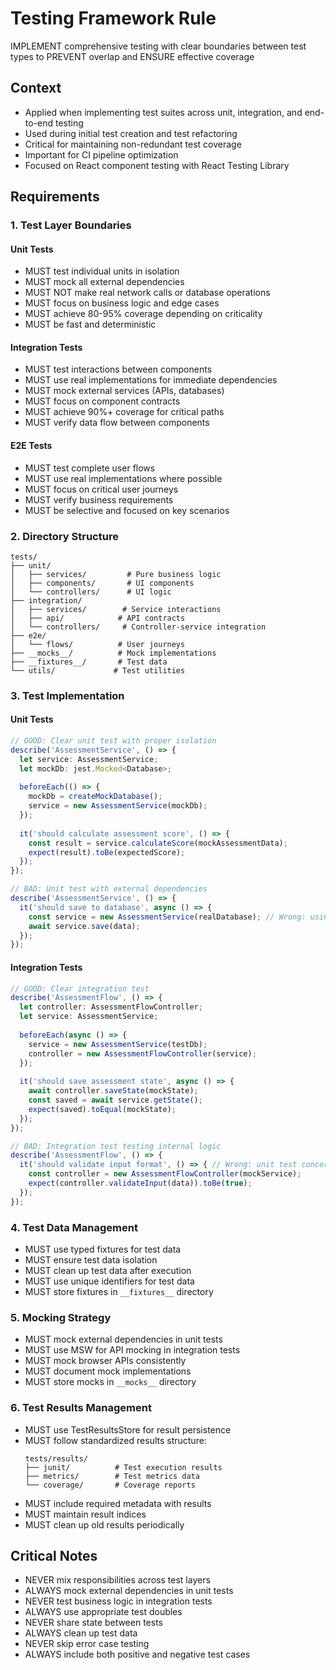 # Testing Framework Rule

IMPLEMENT comprehensive testing with clear boundaries between test types to PREVENT overlap and ENSURE effective coverage

## Context
- Applied when implementing test suites across unit, integration, and end-to-end testing
- Used during initial test creation and test refactoring
- Critical for maintaining non-redundant test coverage
- Important for CI pipeline optimization
- Focused on React component testing with React Testing Library

## Requirements

### 1. Test Layer Boundaries

#### Unit Tests
- MUST test individual units in isolation
- MUST mock all external dependencies
- MUST NOT make real network calls or database operations
- MUST focus on business logic and edge cases
- MUST achieve 80-95% coverage depending on criticality
- MUST be fast and deterministic

#### Integration Tests
- MUST test interactions between components
- MUST use real implementations for immediate dependencies
- MUST mock external services (APIs, databases)
- MUST focus on component contracts
- MUST achieve 90%+ coverage for critical paths
- MUST verify data flow between components

#### E2E Tests
- MUST test complete user flows
- MUST use real implementations where possible
- MUST focus on critical user journeys
- MUST verify business requirements
- MUST be selective and focused on key scenarios

### 2. Directory Structure
```
tests/
├── unit/
│   ├── services/         # Pure business logic
│   ├── components/       # UI components
│   └── controllers/      # UI logic
├── integration/
│   ├── services/        # Service interactions
│   ├── api/            # API contracts
│   └── controllers/     # Controller-service integration
├── e2e/
│   └── flows/          # User journeys
├── __mocks__/          # Mock implementations
├── __fixtures__/       # Test data
└── utils/             # Test utilities
```

### 3. Test Implementation

#### Unit Tests
```typescript
// GOOD: Clear unit test with proper isolation
describe('AssessmentService', () => {
  let service: AssessmentService;
  let mockDb: jest.Mocked<Database>;
  
  beforeEach(() => {
    mockDb = createMockDatabase();
    service = new AssessmentService(mockDb);
  });
  
  it('should calculate assessment score', () => {
    const result = service.calculateScore(mockAssessmentData);
    expect(result).toBe(expectedScore);
  });
});

// BAD: Unit test with external dependencies
describe('AssessmentService', () => {
  it('should save to database', async () => {
    const service = new AssessmentService(realDatabase); // Wrong: using real database
    await service.save(data);
  });
});
```

#### Integration Tests
```typescript
// GOOD: Clear integration test
describe('AssessmentFlow', () => {
  let controller: AssessmentFlowController;
  let service: AssessmentService;
  
  beforeEach(async () => {
    service = new AssessmentService(testDb);
    controller = new AssessmentFlowController(service);
  });
  
  it('should save assessment state', async () => {
    await controller.saveState(mockState);
    const saved = await service.getState();
    expect(saved).toEqual(mockState);
  });
});

// BAD: Integration test testing internal logic
describe('AssessmentFlow', () => {
  it('should validate input format', () => { // Wrong: unit test concern
    const controller = new AssessmentFlowController(mockService);
    expect(controller.validateInput(data)).toBe(true);
  });
});
```

### 4. Test Data Management
- MUST use typed fixtures for test data
- MUST ensure test data isolation
- MUST clean up test data after execution
- MUST use unique identifiers for test data
- MUST store fixtures in `__fixtures__` directory

### 5. Mocking Strategy
- MUST mock external dependencies in unit tests
- MUST use MSW for API mocking in integration tests
- MUST mock browser APIs consistently
- MUST document mock implementations
- MUST store mocks in `__mocks__` directory

### 6. Test Results Management
- MUST use TestResultsStore for result persistence
- MUST follow standardized results structure:
  ```
  tests/results/
  ├── junit/          # Test execution results
  ├── metrics/        # Test metrics data
  └── coverage/       # Coverage reports
  ```
- MUST include required metadata with results
- MUST maintain result indices
- MUST clean up old results periodically

## Critical Notes
- NEVER mix responsibilities across test layers
- ALWAYS mock external dependencies in unit tests
- NEVER test business logic in integration tests
- ALWAYS use appropriate test doubles
- NEVER share state between tests
- ALWAYS clean up test data
- NEVER skip error case testing
- ALWAYS include both positive and negative test cases 